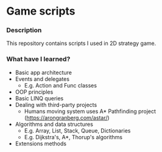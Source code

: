 # Game scripts
### Description
This repository contains scripts I used in 2D strategy game.
### What have I learned?
  * Basic app architecture
  * Events and delegates 
     * E.g. Action and Func classes
  * OOP principles
  * Basic LINQ queries
  * Dealing with third-party projects
     * Humans moving system uses A* Pathfinding project (https://arongranberg.com/astar/)
  * Algorithms and data structures
     * E.g. Array, List, Stack, Queue, Dictionaries
     * E.g. Dijkstra's, A*, Thorup's algorithms
  * Extensions methods
